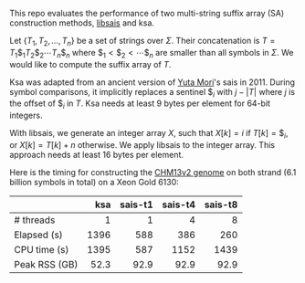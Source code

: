 This repo evaluates the performance of two multi-string suffix array (SA)
construction methods, [libsais][libsais] and ksa.

Let $`\{T_1,T_2,\ldots,T_n\}`$ be a set of strings over $\Sigma$. Their
concatenation is $`T=T_1\$_1T_2\$_2\cdots T_n\$_n`$ where
$`\$_1<\$_2<\cdots\$_n`$ are smaller than all symbols in $\Sigma$.
We would like to compute the suffix array of $T$.

Ksa was adapted from an ancient version of [Yuta Mori][mori]'s sais in 2011. During
symbol comparisons, it implicitly replaces a sentinel $`\$_i`$ with
$`j-|T|`$ where $j$ is the offset of $`\$_i`$ in $T$. Ksa needs at least 9
bytes per element for 64-bit integers.

With libsais, we generate an integer array $`X`$, such that $`X[k]=i`$
if $`T[k]=\$_i`$, or $`X[k]=T[k]+n`$ otherwise. We apply libsais to the integer
array. This approach needs at least 16 bytes per element.

Here is the timing for constructing the [CHM13v2 genome][chm13] on both strand (6.1
billion symbols in total) on a Xeon Gold 6130:

|   |ksa|sais-t1|sais-t4|sais-t8|
|:--|--:|------:|------:|------:|
|# threads|1  |   1|   4|   8|
|Elapsed (s)| 1396 | 588| 386| 260|
|CPU time (s)| 1395| 587|1152|1439|
|Peak RSS (GB)|52.3|92.9|92.9|92.9|

[libsais]: https://github.com/IlyaGrebnov/libsais
[chm13]: https://s3-us-west-2.amazonaws.com/human-pangenomics/index.html?prefix=T2T/CHM13/assemblies/analysis_set/
[mori]: https://github.com/y-256

